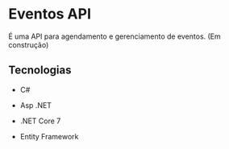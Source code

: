 # Eventos API

É uma API para agendamento e gerenciamento de eventos. (Em construção)

## Tecnologias

- C#

- Asp .NET

- .NET Core 7

- Entity Framework